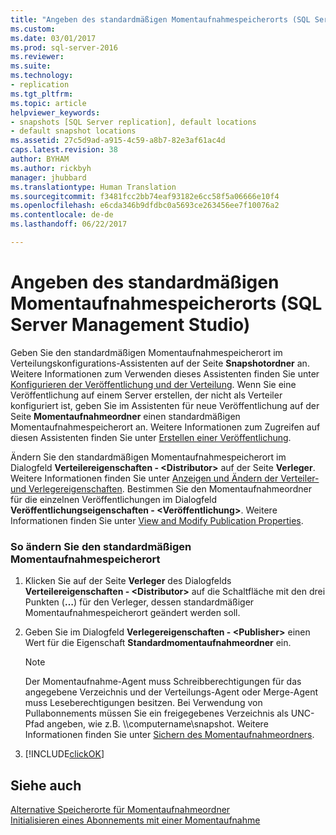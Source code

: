 ```yaml
---
title: "Angeben des standardmäßigen Momentaufnahmespeicherorts (SQL Server Management Studio) | Microsoft-Dokumentation"
ms.custom: 
ms.date: 03/01/2017
ms.prod: sql-server-2016
ms.reviewer: 
ms.suite: 
ms.technology:
- replication
ms.tgt_pltfrm: 
ms.topic: article
helpviewer_keywords:
- snapshots [SQL Server replication], default locations
- default snapshot locations
ms.assetid: 27c5d9ad-a915-4c59-a8b7-82e3af61ac4d
caps.latest.revision: 38
author: BYHAM
ms.author: rickbyh
manager: jhubbard
ms.translationtype: Human Translation
ms.sourcegitcommit: f3481fcc2bb74eaf93182e6cc58f5a06666e10f4
ms.openlocfilehash: e6cda346b9dfdbc0a5693ce263456ee7f10076a2
ms.contentlocale: de-de
ms.lasthandoff: 06/22/2017

---
```

# <a name="specify-the-default-snapshot-location-sql-server-management-studio"></a>Angeben des standardmäßigen Momentaufnahmespeicherorts (SQL Server Management Studio)
  Geben Sie den standardmäßigen Momentaufnahmespeicherort im Verteilungskonfigurations-Assistenten auf der Seite **Snapshotordner** an. Weitere Informationen zum Verwenden dieses Assistenten finden Sie unter [Konfigurieren der Veröffentlichung und der Verteilung](../../relational-databases/replication/configure-publishing-and-distribution.md). Wenn Sie eine Veröffentlichung auf einem Server erstellen, der nicht als Verteiler konfiguriert ist, geben Sie im Assistenten für neue Veröffentlichung auf der Seite **Momentaufnahmeordner** einen standardmäßigen Momentaufnahmespeicherort an. Weitere Informationen zum Zugreifen auf diesen Assistenten finden Sie unter [Erstellen einer Veröffentlichung](../../relational-databases/replication/publish/create-a-publication.md).  
  
 Ändern Sie den standardmäßigen Momentaufnahmespeicherort im Dialogfeld **Verteilereigenschaften - \<Distributor>** auf der Seite **Verleger**. Weitere Informationen finden Sie unter [Anzeigen und Ändern der Verteiler- und Verlegereigenschaften](../../relational-databases/replication/view-and-modify-distributor-and-publisher-properties.md). Bestimmen Sie den Momentaufnahmeordner für die einzelnen Veröffentlichungen im Dialogfeld **Veröffentlichungseigenschaften - \<Veröffentlichung>**. Weitere Informationen finden Sie unter [View and Modify Publication Properties](../../relational-databases/replication/publish/view-and-modify-publication-properties.md).  
  
### <a name="to-modify-the-default-snapshot-location"></a>So ändern Sie den standardmäßigen Momentaufnahmespeicherort  
  
1.  Klicken Sie auf der Seite **Verleger** des Dialogfelds **Verteilereigenschaften - \<Distributor>** auf die Schaltfläche mit den drei Punkten (**…**) für den Verleger, dessen standardmäßiger Momentaufnahmespeicherort geändert werden soll.  
  
2.  Geben Sie im Dialogfeld **Verlegereigenschaften - \<Publisher>** einen Wert für die Eigenschaft **Standardmomentaufnahmeordner** ein.  
  
    > [!NOTE]  
    >  Der Momentaufnahme-Agent muss Schreibberechtigungen für das angegebene Verzeichnis und der Verteilungs-Agent oder Merge-Agent muss Leseberechtigungen besitzen. Bei Verwendung von Pullabonnements müssen Sie ein freigegebenes Verzeichnis als UNC-Pfad angeben, wie z.B. \\\computername\snapshot. Weitere Informationen finden Sie unter [Sichern des Momentaufnahmeordners](../../relational-databases/replication/security/secure-the-snapshot-folder.md).  
  
3.  [!INCLUDE[clickOK](../../includes/clickok-md.md)]  
  
## <a name="see-also"></a>Siehe auch  
 [Alternative Speicherorte für Momentaufnahmeordner](../../relational-databases/replication/alternate-snapshot-folder-locations.md)   
 [Initialisieren eines Abonnements mit einer Momentaufnahme](../../relational-databases/replication/initialize-a-subscription-with-a-snapshot.md)  
  
  
